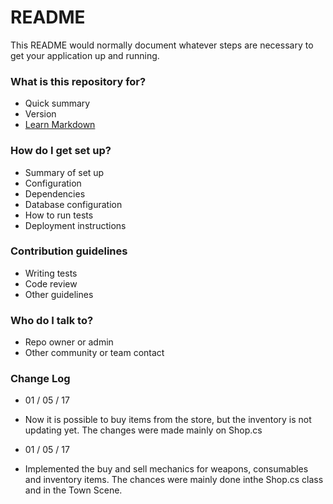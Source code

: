 # README #

This README would normally document whatever steps are necessary to get your application up and running.

### What is this repository for? ###

* Quick summary
* Version
* [Learn Markdown](https://bitbucket.org/tutorials/markdowndemo)

### How do I get set up? ###

* Summary of set up
* Configuration
* Dependencies
* Database configuration
* How to run tests
* Deployment instructions

### Contribution guidelines ###

* Writing tests
* Code review
* Other guidelines

### Who do I talk to? ###

* Repo owner or admin
* Other community or team contact

### Change Log ###

* 01 / 05 / 17

 - Now it is possible to buy items from the store, but the inventory is not updating yet. The changes were made mainly on Shop.cs

* 01 / 05 / 17

 - Implemented the buy and sell mechanics for weapons, consumables and inventory items. The chances were mainly done inthe Shop.cs class and in the Town Scene.